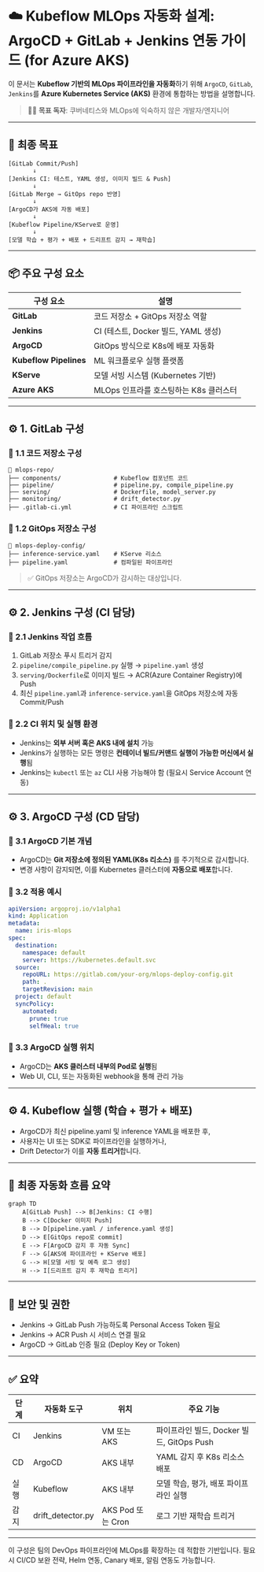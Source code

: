 # ☁️ Kubeflow MLOps 자동화 설계: ArgoCD + GitLab + Jenkins 연동 가이드 (for Azure AKS)

이 문서는 **Kubeflow 기반의 MLOps 파이프라인을 자동화**하기 위해
`ArgoCD`, `GitLab`, `Jenkins`를 **Azure Kubernetes Service (AKS)** 환경에 통합하는 방법을 설명합니다.

> 🧑‍🏫 **목표 독자**: 쿠버네티스와 MLOps에 익숙하지 않은 개발자/엔지니어

---

## 🎯 최종 목표

```
[GitLab Commit/Push]
       ↓
[Jenkins CI: 테스트, YAML 생성, 이미지 빌드 & Push]
       ↓
[GitLab Merge → GitOps repo 반영]
       ↓
[ArgoCD가 AKS에 자동 배포]
       ↓
[Kubeflow Pipeline/KServe로 운영]
       ↓
[모델 학습 + 평가 + 배포 + 드리프트 감지 → 재학습]
```

---

## 📦 주요 구성 요소

| 구성 요소 | 설명 |
|------------|------|
| **GitLab** | 코드 저장소 + GitOps 저장소 역할 |
| **Jenkins** | CI (테스트, Docker 빌드, YAML 생성) |
| **ArgoCD** | GitOps 방식으로 K8s에 배포 자동화 |
| **Kubeflow Pipelines** | ML 워크플로우 실행 플랫폼 |
| **KServe** | 모델 서빙 시스템 (Kubernetes 기반) |
| **Azure AKS** | MLOps 인프라를 호스팅하는 K8s 클러스터 |


---

## ⚙️ 1. GitLab 구성

### 🔸 1.1 코드 저장소 구성

```
📁 mlops-repo/
├── components/               # Kubeflow 컴포넌트 코드
├── pipeline/                 # pipeline.py, compile_pipeline.py
├── serving/                  # Dockerfile, model_server.py
├── monitoring/               # drift_detector.py
├── .gitlab-ci.yml            # CI 파이프라인 스크립트
```

### 🔸 1.2 GitOps 저장소 구성

```
📁 mlops-deploy-config/
├── inference-service.yaml    # KServe 리소스
├── pipeline.yaml             # 컴파일된 파이프라인
```

> ✅ GitOps 저장소는 ArgoCD가 감시하는 대상입니다.

---

## ⚙️ 2. Jenkins 구성 (CI 담당)

### 🔸 2.1 Jenkins 작업 흐름

1. GitLab 저장소 푸시 트리거 감지
2. `pipeline/compile_pipeline.py` 실행 → `pipeline.yaml` 생성
3. `serving/Dockerfile`로 이미지 빌드 → ACR(Azure Container Registry)에 Push
4. 최신 `pipeline.yaml`과 `inference-service.yaml`을 GitOps 저장소에 자동 Commit/Push

### 🔸 2.2 CI 위치 및 실행 환경

- Jenkins는 **외부 서버 혹은 AKS 내에 설치** 가능
- Jenkins가 실행하는 모든 명령은 **컨테이너 빌드/커맨드 실행이 가능한 머신에서 실행**됨
- Jenkins는 `kubectl` 또는 `az` CLI 사용 가능해야 함 (필요시 Service Account 연동)

---

## ⚙️ 3. ArgoCD 구성 (CD 담당)

### 🔸 3.1 ArgoCD 기본 개념

- ArgoCD는 **Git 저장소에 정의된 YAML(K8s 리소스)** 를 주기적으로 감시합니다.
- 변경 사항이 감지되면, 이를 Kubernetes 클러스터에 **자동으로 배포**합니다.

### 🔸 3.2 적용 예시

```yaml
apiVersion: argoproj.io/v1alpha1
kind: Application
metadata:
  name: iris-mlops
spec:
  destination:
    namespace: default
    server: https://kubernetes.default.svc
  source:
    repoURL: https://gitlab.com/your-org/mlops-deploy-config.git
    path: .
    targetRevision: main
  project: default
  syncPolicy:
    automated:
      prune: true
      selfHeal: true
```

### 🔸 3.3 ArgoCD 실행 위치
- ArgoCD는 **AKS 클러스터 내부의 Pod로 실행**됨
- Web UI, CLI, 또는 자동화된 webhook을 통해 관리 가능

---

## ⚙️ 4. Kubeflow 실행 (학습 + 평가 + 배포)

- ArgoCD가 최신 pipeline.yaml 및 inference YAML을 배포한 후,
- 사용자는 UI 또는 SDK로 파이프라인을 실행하거나,
- Drift Detector가 이를 **자동 트리거**합니다.

---

## 🎯 최종 자동화 흐름 요약

```mermaid
graph TD
    A[GitLab Push] --> B[Jenkins: CI 수행]
    B --> C[Docker 이미지 Push]
    B --> D[pipeline.yaml / inference.yaml 생성]
    D --> E[GitOps repo로 commit]
    E --> F[ArgoCD 감지 후 자동 Sync]
    F --> G[AKS에 파이프라인 + KServe 배포]
    G --> H[모델 서빙 및 예측 로그 생성]
    H --> I[드리프트 감지 후 재학습 트리거]
```

---

## 📌 보안 및 권한

- Jenkins → GitLab Push 가능하도록 Personal Access Token 필요
- Jenkins → ACR Push 시 서비스 연결 필요
- ArgoCD → GitLab 인증 필요 (Deploy Key or Token)

---

## ✅ 요약

| 단계 | 자동화 도구 | 위치 | 주요 기능 |
|------|--------------|------|-----------|
| CI   | Jenkins      | VM 또는 AKS | 파이프라인 빌드, Docker 빌드, GitOps Push |
| CD   | ArgoCD       | AKS 내부 | YAML 감지 후 K8s 리소스 배포 |
| 실행 | Kubeflow     | AKS 내부 | 모델 학습, 평가, 배포 파이프라인 실행 |
| 감지 | drift_detector.py | AKS Pod 또는 Cron | 로그 기반 재학습 트리거 |

---

이 구성은 팀의 DevOps 파이프라인에 MLOps를 확장하는 데 적합한 기반입니다.
필요시 CI/CD 보완 전략, Helm 연동, Canary 배포, 알림 연동도 가능합니다.

